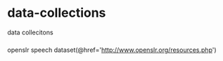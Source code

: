# data-collections
data collecitons


###
openslr speech dataset(@href='http://www.openslr.org/resources.php')
